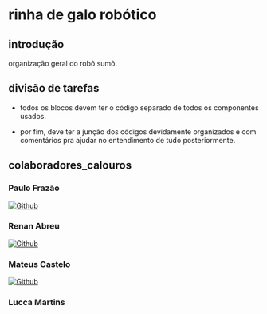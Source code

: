 # rinha de galo robótico 

## introdução
 organização geral do robô sumô.


## divisão de tarefas 
- todos os blocos devem ter o código separado de todos os componentes usados.

- por fim, deve ter a junção dos códigos devidamente organizados e com comentários pra ajudar no entendimento de tudo posteriormente.


## colaboradores_calouros
### Paulo Frazão 
[![Github](https://img.shields.io/badge/GitHub-100000?style=for-the-badge&logo=github&logoColor=white)](https://github.com/Pvictorfrazao)
### Renan Abreu 
[![Github](https://img.shields.io/badge/GitHub-100000?style=for-the-badge&logo=github&logoColor=white)](https://github.com/RenanAbreu09)
### Mateus Castelo
[![Github](https://img.shields.io/badge/GitHub-100000?style=for-the-badge&logo=github&logoColor=white)](https://github.com/mateuscb145)
### Lucca Martins

